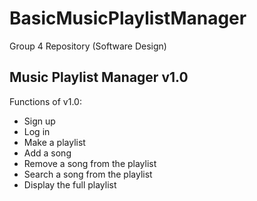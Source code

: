 # BasicMusicPlaylistManager
Group 4 Repository (Software Design)

## Music Playlist Manager v1.0
Functions of v1.0:
- Sign up
- Log in
- Make a playlist
- Add a song
- Remove a song from the playlist
- Search a song from the playlist
- Display the full playlist
